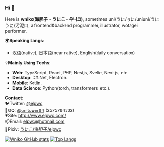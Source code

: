 ### Hi 👋  

Here is **wniko(海胆子・うにこ・우니코)**, sometimes uni/うに/ぅに/uniuni/うにうに/污泥口, a frontend&backend programmer, illustrator, wotagei performer.  

🌍**Speaking Langs**:  
- 汉语(native), 日本語(near native), English(daily conversation)

💡**Mainly Using Techs**:   
- **Web**: TypeScript, React, PHP, Nestjs, Svelte, Next.js, etc.  
- **Desktop**: C#.Net, Electron. 
- **Mobile**: Kotlin.
- **Data Science**: Python(torch, transformers, etc.).
  
**Contact**:  
🐦Twitter: [@elpwc](https://twitter.com/elpwc)  
🐧QQ: [@unitower84](https://user.qzone.qq.com/2575784532/main) (2575784532)  
💗Site: <http://www.elpwc.com/>  
📫Email: elpwc@hotmail.com  
🎨Pixiv: [うにこ/海胆子/elpwc](https://www.pixiv.net/users/18240502)  
  

[![Wniko GitHub stats](https://github-readme-stats.vercel.app/api?username=elpwc&show_icons=true&count_private=true)](https://github.com/anuraghazra/github-readme-stats)
[![Top Langs](https://github-readme-stats.vercel.app/api/top-langs/?username=elpwc&layout=compact)](https://github.com/anuraghazra/github-readme-stats)
